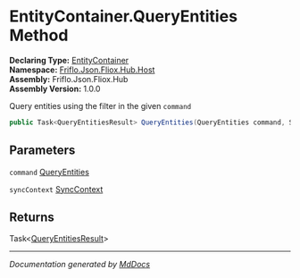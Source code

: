 ﻿<!--  
  <auto-generated>   
    The contents of this file were generated by a tool.  
    Changes to this file may be list if the file is regenerated  
  </auto-generated>   
-->

# EntityContainer.QueryEntities Method

**Declaring Type:** [EntityContainer](../index.md)  
**Namespace:** [Friflo.Json.Fliox.Hub.Host](../../index.md)  
**Assembly:** Friflo.Json.Fliox.Hub  
**Assembly Version:** 1.0.0

Query entities using the filter in the given `command`

```csharp
public Task<QueryEntitiesResult> QueryEntities(QueryEntities command, SyncContext syncContext);
```

## Parameters

`command`  [QueryEntities](../../../Protocol/Tasks/QueryEntities/index.md)

`syncContext`  [SyncContext](../../SyncContext/index.md)

## Returns

Task\<[QueryEntitiesResult](../../../Protocol/Tasks/QueryEntitiesResult/index.md)\>

___

*Documentation generated by [MdDocs](https://github.com/ap0llo/mddocs)*
